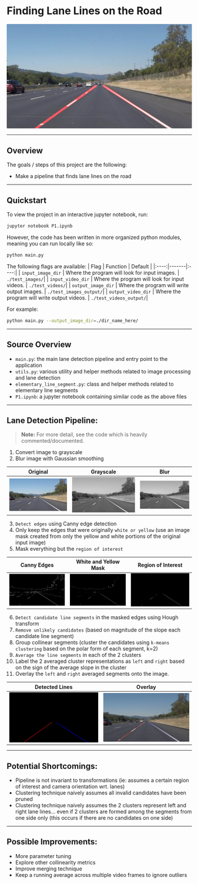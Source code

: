# **Finding Lane Lines on the Road** 

![image1]( ./examples/laneLines_thirdPass.jpg)

---
## Overview
The goals / steps of this project are the following:
* Make a pipeline that finds lane lines on the road

---

## Quickstart
To view the project in an interactive jupyter notebook, run:

```bash
jupyter notebook P1.ipynb
```

However, the code has been written in more organized python modules, meaning you can run locally like so:
```bash
python main.py
```
The following flags are available:
| Flag | Function | Default |
|:----:|-------|:----:|
| `input_image_dir` | Where the program will look for input images.   | `./test_images/`|
| `input_video_dir` | Where the program will look for input videos.   | `./test_videos/`|
| `output_image_dir` | Where the program will write output images.   | `./test_images_output/`|
| `output_video_dir` | Where the program will write output videos.   | `./test_videos_output/`|

For example:
```bash
python main.py --output_image_dir=./dir_name_here/
```

---
## Source Overview
- `main.py`: the main lane detection pipeline and entry point to the application
- `utils.py`: various utility and helper methods related to image processing and lane detection
- `elementary_line_segment.py`: class and helper methods related to elementary line segments
- `P1.ipynb`: a jupyter notebook containing similar code as the above files

---
## Lane Detection Pipeline:
> **Note:** For more detail, see the code which is heavily commented/documented.

1. Convert image to grayscale
2. Blur image with Gaussian smoothing

Original | Grayscale | Blur
:-------------------------:|:-------------------------:|:-------------------------:
![original](./intermediate_outputs/1_original.jpg) | ![grayscale](./intermediate_outputs/2_grayscale.jpg) | ![blur](./intermediate_outputs/3_blur.jpg)

3. `Detect edges` using Canny edge detection
4. Only keep the edges that were originally `white or yellow`  (use an image mask created from only the yellow and white portions of the original input image)
5. Mask everything but the `region of interest`

Canny Edges | White and Yellow Mask | Region of Interest
:-------------------------:|:-------------------------:|:-------------------------:
![edges](./intermediate_outputs/4_edges.jpg) | ![color_masked](./intermediate_outputs/5_color_masked.jpg) | ![region_of_interest](./intermediate_outputs/6_region_of_interest.jpg)

6. `Detect candidate line segments` in the masked edges using Hough transform
8. `Remove unlikely candidates` (based on magnitude of the slope each candidate line segment)
9. Group collinear segments (cluster the candidates using `k-means clustering` based on the polar form of each segment, k=2)
10. `Average the line segments` in each of the 2 clusters
11. Label the 2 averaged cluster representations as `left` and `right` based on the sign of the average slope in the cluster
12. Overlay the `left` and `right` averaged segments onto the image.
    
Detected Lines | Overlay
:-------------------------:|:-------------------------:
![detect_lines](./intermediate_outputs/7_detected_lines.jpg) | ![overlay](./intermediate_outputs/8_overlay.jpg)


---
## Potential Shortcomings:
- Pipeline is not invariant to transformations (ie: assumes a certain region of interest and camera orientation wrt. lanes)
- Clustering technique naively assumes all invalid candidates have been pruned
- Clustering technique naively assumes the 2 clusters represent left and right lane lines... even if 2 clusters are formed among the segments from one side only (this occurs if there are no candidates on one side)

---
## Possible Improvements:
- More parameter tuning
- Explore other collinearity metrics
- Improve merging technique
- Keep a running average across multiple video frames to ignore outliers